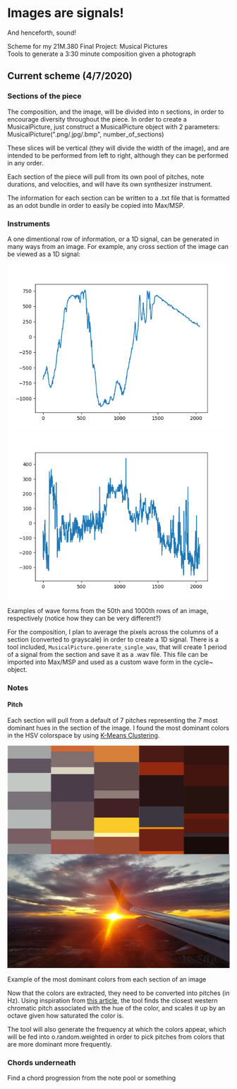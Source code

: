 # Images are signals!
And henceforth, sound!

Scheme for my 21M.380 Final Project: Musical Pictures  
Tools to generate a 3:30 minute composition given a photograph  

## Current scheme (4/7/2020)
### Sections of the piece
The composition, and the image, will be divided into n sections, in order to encourage diversity throughout the piece. In order to create a MusicalPicture, just construct a MusicalPicture object with 2 parameters:  
    MusicalPicture("<filename>.png/.jpg/.bmp", number_of_sections)

These slices will be vertical (they will divide the width of the image), and are intended to be performed from left to right, although they can be performed in any order.

Each section of the piece will pull from its own pool of pitches, note durations, and velocities, and will have its own synthesizer instrument.

The information for each section can be written to a .txt file that is formatted as an odot bundle in order to easily be copied into Max/MSP.

### Instruments
A one dimentional row of information, or a 1D signal, can be generated in many ways from an image. For example, any cross section of the image can be viewed as a 1D signal: 

![Row 50](row_50.png "row 50") ![Row_1000](row_1000.png "row 1000")

Examples of wave forms from the 50th and 1000th rows of an image, respectively (notice how they can be very different?)

For the composition, I plan to average the pixels across the columns of a section (converted to grayscale) in order to create a 1D signal. There is a tool included, ```MusicalPicture.generate_single_wav```, that will create 1 period of a signal from the section and save it as a .wav file. This file can be imported into Max/MSP and used as a custom wave form in the cycle~ object.

### Notes
#### Pitch

Each section will pull from a default of 7 pitches representing the 7 most dominant hues in the section of the image. I found the most dominant colors in the HSV colorspace by using [K-Means Clustering](https://www.pyimagesearch.com/2014/05/26/opencv-python-k-means-color-clustering/).

![Example of k-means clustering](image_histogram_example.png "histogram example")

Example of the most dominant colors from each section of an image

Now that the colors are extracted, they need to be converted into pitches (in Hz). Using inspiration from [this article](https://www.flutopedia.com/sound_color.htm), the tool finds the closest western chromatic pitch associated with the hue of the color, and scales it up by an octave given how saturated the color is.

The tool will also generate the frequency at which the colors appear, which will be fed into o.random.weighted in order to pick pitches from colors that are more dominant more frequently.

### Chords underneath
Find a chord progression from the note pool or something
